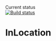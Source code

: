 Current status \
[![Build status](https://ci.appveyor.com/api/projects/status/jdsmtaf7eahipjk2?svg=true)](https://ci.appveyor.com/project/nawordar/in-location)
# InLocation
